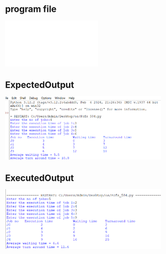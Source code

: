 # program file
![program file](Fcfs_504.py)

# ExpectedOutput
![Expectedoutput](Exceptedoutput.png)

# ExecutedOutput
![Executedoutput](Excutedoutput.png)

